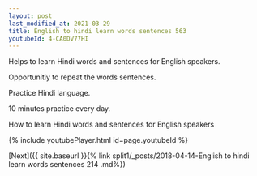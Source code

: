 ```yaml
---
layout: post
last_modified_at: 2021-03-29
title: English to hindi learn words sentences 563 
youtubeId: 4-CA0DV77HI
---
```

 
 
Helps to learn Hindi words and sentences for English speakers.

Opportunitiy to repeat the words sentences. 

Practice Hindi language. 
 
10 minutes practice every day. 
 
How to learn Hindi words and sentences for English speakers 
 
{% include youtubePlayer.html id=page.youtubeId %}
 
 
[Next]({{ site.baseurl }}{% link  split1/_posts/2018-04-14-English to hindi learn words sentences 214 .md%})
 
